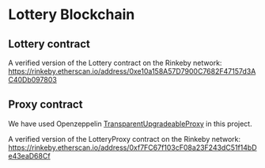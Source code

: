 # Lottery Blockchain

## Lottery contract

A verified version of the Lottery contract on the Rinkeby network:
https://rinkeby.etherscan.io/address/0xe10a158A57D7900C7682F47157d3AC40Db097803

## Proxy contract

We have used Openzeppelin [TransparentUpgradeableProxy](https://docs.openzeppelin.com/contracts/4.x/api/proxy#TransparentUpgradeableProxy) in this project.

A verified version of the LotteryProxy contract on the Rinkeby network:
https://rinkeby.etherscan.io/address/0xf7FC67f103cF08a23F243dC51f14bDe43eaD68Cf

